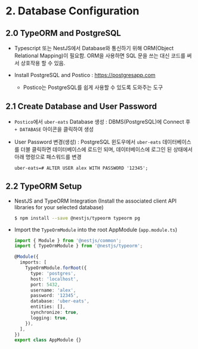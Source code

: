 # 2. Database Configuration

## 2.0 TypeORM and PostgreSQL

- Typescript 또는 NestJS에서 Database와 통신하기 위해 ORM(Object Relational Mapping)이 필요함. ORM을 사용하면 SQL 문을 쓰는 대신 코드를 써서 상호작용 할 수 있음.

- Install PostgreSQL and Postico : https://postgresapp.com

  - Postico는 PostgreSQL를 쉽게 사용할 수 있도록 도와주는 도구

## 2.1 Create Database and User Password

- `Postico`에서 `uber-eats` Database 생성 : DBMS(PostgreSQL)에 Connect 후 `+ DATABASE` 아이콘을 클릭하여 생성

- User Password 변경(생성) : PostgreSQL 윈도우에서 `uber-eats` 데이터베이스를 더블 클릭하면 데이터베이스에 로드인 되며, 데이터베이스에 로그인 된 상태에서 아래 명령으로 패스워드를 변경

  ```psql
  uber-eats=# ALTER USER alex WITH PASSWORD '12345';
  ```

## 2.2 TypeORM Setup

- NestJS and TypeORM Integration (Install the associated client API libraries for your selected database)

  ```zsh
  $ npm install --save @nestjs/typeorm typeorm pg
  ```

- Import the `TypeOrmModule` into the root AppModule (`app.module.ts`)

  ```typescript
  import { Module } from '@nestjs/common';
  import { TypeOrmModule } from '@nestjs/typeorm';

  @Module({
    imports: [
      TypeOrmModule.forRoot({
        type: 'postgres',
        host: 'localhost',
        port: 5432,
        username: 'alex',
        password: '12345',
        database: 'uber-eats',
        entities: [],
        synchronize: true,
        logging: true,
      }),
    ],
  })
  export class AppModule {}
  ```
